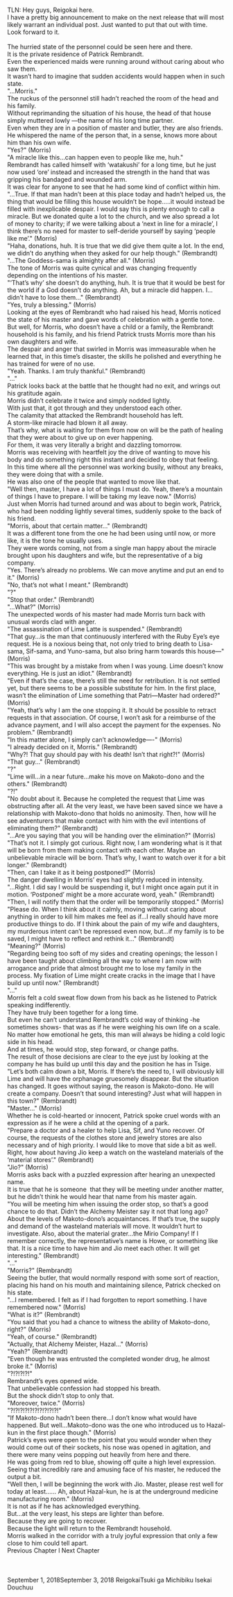 <br/>
TLN: Hey guys, Reigokai here.<br/>
I have a pretty big announcement to make on the next release that will most likely warrant an individual post. Just wanted to put that out with time. <br/>
Look forward to it.<br/>
<br/>
The hurried state of the personnel could be seen here and there.<br/>
It is the private residence of Patrick Rembrandt.<br/>
Even the experienced maids were running around without caring about who saw them.<br/>
It wasn’t hard to imagine that sudden accidents would happen when in such state.<br/>
"…Morris."<br/>
The ruckus of the personnel still hadn’t reached the room of the head and his family.<br/>
Without reprimanding the situation of his house, the head of that house simply muttered lowly —the name of his long time partner.<br/>
Even when they are in a position of master and butler, they are also friends.<br/>
He whispered the name of the person that, in a sense, knows more about him than his own wife.<br/>
"Yes?" (Morris)<br/>
"A miracle like this…can happen even to people like me, huh." <br/>
Rembrandt has called himself with ‘watakushi’ for a long time, but he just now used ‘ore’ instead and increased the strength in the hand that was gripping his bandaged and wounded arm.<br/>
It was clear for anyone to see that he had some kind of conflict within him.<br/>
"…True. If that man hadn’t been at this place today and hadn’t helped us, the thing that would be filling this house wouldn’t be hope…..it would instead be filled with inexplicable despair. I would say this is plenty enough to call a miracle. But we donated quite a lot to the church, and we also spread a lot of money to charity; if we were talking about a ‘next in line for a miracle’, I think there’s no need for master to self-deride yourself by saying ‘people like me’." (Morris)<br/>
"Haha, donations, huh. It is true that we did give them quite a lot. In the end, we didn’t do anything when they asked for our help though." (Rembrandt)<br/>
"…The Goddess-sama is almighty after all." (Morris)<br/>
The tone of Morris was quite cynical and was changing frequently depending on the intentions of his master.<br/>
"‘That’s why’ she doesn’t do anything, huh. It is true that it would be best for the world if a God doesn’t do anything. Ah, but a miracle did happen. I…didn’t have to lose them…" (Rembrandt)<br/>
"Yes, truly a blessing." (Morris)<br/>
Looking at the eyes of Rembrandt who had raised his head, Morris noticed the state of his master and gave words of celebration with a gentle tone.<br/>
But well, for Morris, who doesn’t have a child or a family, the Rembrandt household is his family, and his friend Patrick trusts Morris more than his own daughters and wife. <br/>
The despair and anger that swirled in Morris was immeasurable when he learned that, in this time’s disaster, the skills he polished and everything he has trained for were of no use. <br/>
"Yeah. Thanks. I am truly thankful." (Rembrandt)<br/>
"…"<br/>
Patrick looks back at the battle that he thought had no exit, and wrings out his gratitude again.<br/>
Morris didn’t celebrate it twice and simply nodded lightly.<br/>
With just that, it got through and they understood each other.<br/>
The calamity that attacked the Rembrandt household has left.<br/>
A storm-like miracle had blown it all away.<br/>
That’s why, what is waiting for them from now on will be the path of healing that they were about to give up on ever happening.<br/>
For them, it was very literally a bright and dazzling tomorrow.<br/>
Morris was receiving with heartfelt joy the drive of wanting to move his body and do something right this instant and decided to obey that feeling. <br/>
In this time where all the personnel was working busily, without any breaks, they were doing that with a smile.<br/>
He was also one of the people that wanted to move like that.<br/>
"Well then, master, I have a lot of things I must do. Yeah, there’s a mountain of things I have to prepare. I will be taking my leave now." (Morris)<br/>
Just when Morris had turned around and was about to begin work, Patrick, who had been nodding lightly several times, suddenly spoke to the back of his friend.<br/>
"Morris, about that certain matter…" (Rembrandt)<br/>
It was a different tone from the one he had been using until now, or more like, it is the tone he usually uses.<br/>
They were words coming, not from a single man happy about the miracle brought upon his daughters and wife, but the representative of a big company.<br/>
"Yes. There’s already no problems. We can move anytime and put an end to it." (Morris)<br/>
"No, that’s not what I meant." (Rembrandt)<br/>
"?"<br/>
"Stop that order." (Rembrandt)<br/>
"…What?" (Morris)<br/>
The unexpected words of his master had made Morris turn back with unusual words clad with anger.<br/>
"The assassination of Lime Latte is suspended." (Rembrandt)<br/>
"That guy…is the man that continuously interfered with the Ruby Eye’s eye request. He is a noxious being that, not only tried to bring death to Lisa-sama, Sif-sama, and Yuno-sama, but also bring harm towards this house—" (Morris)<br/>
"This was brought by a mistake from when I was young. Lime doesn’t know everything. He is just an idiot." (Rembrandt)<br/>
"Even if that’s the case, there’s still the need for retribution. It is not settled yet, but there seems to be a possible substitute for him. In the first place, wasn’t the elimination of Lime something that Patri—Master had ordered?" (Morris)<br/>
"Yeah, that’s why I am the one stopping it. It should be possible to retract requests in that association. Of course, I won’t ask for a reimburse of the advance payment, and I will also accept the payment for the expenses. No problem." (Rembrandt)<br/>
"In this matter alone, I simply can’t acknowledge—-" (Morris)<br/>
"I already decided on it, Morris." (Rembrandt)<br/>
"Why?! That guy should pay with his death! Isn’t that right?!" (Morris)<br/>
"That guy…" (Rembrandt)<br/>
"?" <br/>
"Lime will…in a near future…make his move on Makoto-dono and the others." (Rembrandt) <Oh, looks like in the manga (and maybe light novel), he is called Makoto Kuzunoha instead of Raidou Kuzunoha. Must be copyright issues. xD><br/>
"?!"<br/>
"No doubt about it. Because he completed the request that Lime was obstructing after all. At the very least, we have been saved since we have a relationship with Makoto-dono that holds no animosity. Then, how will he see adventurers that make contact with him with the evil intentions of eliminating them?" (Rembrandt)<br/>
"…Are you saying that you will be handing over the elimination?" (Morris)<br/>
"That’s not it. I simply got curious. Right now, I am wondering what is it that will be born from them making contact with each other. Maybe an unbelievable miracle will be born. That’s why, I want to watch over it for a bit longer." (Rembrandt)<br/>
"Then, can I take it as it being postponed?" (Morris) <br/>
The danger dwelling in Morris’ eyes had slightly reduced in intensity.<br/>
"…Right. I did say I would be suspending it, but I might once again put it in motion. ‘Postponed’ might be a more accurate word, yeah." (Rembrandt)<br/>
"Then, I will notify them that the order will be temporarily stopped." (Morris)<br/>
"Please do. When I think about it calmly, moving without caring about anything in order to kill him makes me feel as if…I really should have more productive things to do. If I think about the pain of my wife and daughters, my murderous intent can’t be repressed even now, but…if my family is to be saved, I might have to reflect and rethink it…" (Rembrandt)<br/>
"Meaning?" (Morris)<br/>
"Regarding being too soft of my sides and creating openings; the lesson I have been taught about climbing all the way to where I am now with arrogance and pride that almost brought me to lose my family in the process. My fixation of Lime might create cracks in the image that I have build up until now." (Rembrandt)<br/>
"…"<br/>
Morris felt a cold sweat flow down from his back as he listened to Patrick speaking indifferently.<br/>
They have truly been together for a long time.<br/>
But even he can’t understand Rembrandt’s cold way of thinking -he sometimes shows- that was as if he were weighing his own life on a scale.<br/>
No matter how emotional he gets, this man will always be hiding a cold logic side in his head.<br/>
And at times, he would stop, step forward, or change paths.<br/>
The result of those decisions are clear to the eye just by looking at the company he has build up until this day and the position he has in Tsige.<br/>
"Let’s both calm down a bit, Morris. If there’s the need to, I will obviously kill Lime and will have the orphanage gruesomely disappear. But the situation has changed. It goes without saying, the reason is Makoto-dono. He will create a company. Doesn’t that sound interesting? Just what will happen in this town?" (Rembrandt)<br/>
"Master…" (Morris)<br/>
Whether he is cold-hearted or innocent, Patrick spoke cruel words with an expression as if he were a child at the opening of a park. <br/>
"Prepare a doctor and a healer to help Lisa, Sif, and Yuno recover. Of course, the requests of the clothes store and jewelry stores are also necessary and of high priority. I would like to move that side a bit as well. Right, how about having Jio keep a watch on the wasteland materials of the ‘material stores’." (Rembrandt)<br/>
"Jio?" (Morris)<br/>
Morris asks back with a puzzled expression after hearing an unexpected name.<br/>
It is true that he is someone  that they will be meeting under another matter, but he didn’t think he would hear that name from his master again.<br/>
"You will be meeting him when issuing the order stop, so that’s a good chance to do that. Didn’t the Alchemy Meister say it not that long ago? About the levels of Makoto-dono’s acquaintances. If that’s true, the supply and demand of the wasteland materials will move. It wouldn’t hurt to investigate. Also, about the material grater…the Mirio Company! If I remember correctly, the representative’s name is Howe, or something like that. It is a nice time to have him and Jio meet each other. It will get interesting." (Rembrandt)<br/>
"…"<br/>
"Morris?" (Rembrandt)<br/>
Seeing the butler, that would normally respond with some sort of reaction, placing his hand on his mouth and maintaining silence, Patrick checked on his state.<br/>
"…I remembered. I felt as if I had forgotten to report something. I have remembered now." (Morris)<br/>
"What is it?" (Rembrandt)<br/>
"You said that you had a chance to witness the ability of Makoto-dono, right?" (Morris)<br/>
"Yeah, of course." (Rembrandt)<br/>
"Actually, that Alchemy Meister, Hazal…" (Morris)<br/>
"Yeah?" (Rembrandt)<br/>
"Even though he was entrusted the completed wonder drug, he almost broke it." (Morris)<br/>
"?!?!?!?!" <br/>
Rembrandt’s eyes opened wide.<br/>
That unbelievable confession had stopped his breath.<br/>
But the shock didn’t stop to only that.<br/>
"Moreover, twice." (Morris)<br/>
"?!?!?!?!?!?!?!?!?!?!" <br/>
"If Makoto-dono hadn’t been there…I don’t know what would have happened. But well…Makoto-dono was the one who introduced us to Hazal-kun in the first place though." (Morris)<br/>
Patrick’s eyes were open to the point that you would wonder when they would come out of their sockets, his nose was opened in agitation, and there were many veins popping out heavily from here and there. <br/>
He was going from red to blue, showing off quite a high level expression.<br/>
Seeing that incredibly rare and amusing face of his master, he reduced the output a bit.<br/>
"Well then, I will be beginning the work with Jio. Master, please rest well for today at least…… Ah, about Hazal-kun, he is at the underground medicine manufacturing room." (Morris)<br/>
It is not as if he has acknowledged everything. <br/>
But…at the very least, his steps are lighter than before.<br/>
Because they are going to recover.<br/>
Because the light will return to the Rembrandt household.<br/>
Morris walked in the corridor with a truly joyful expression that only a few close to him could tell apart.<br/>
Previous Chapter l Next Chapter<br/>
<br/>
<br/>
<br/>
September 1, 2018September 3, 2018 ReigokaiTsuki ga Michibiku Isekai Douchuu <br/>
<br/>
<br/>
